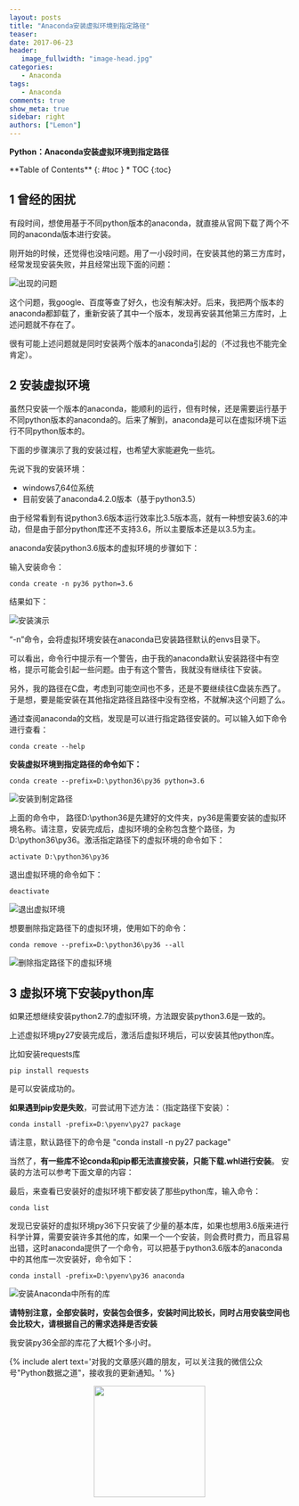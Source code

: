 ```yaml
---
layout: posts
title: "Anaconda安装虚拟环境到指定路径"
teaser:
date: 2017-06-23
header:
   image_fullwidth: "image-head.jpg"
categories:
   - Anaconda
tags:
   - Anaconda
comments: true
show_meta: true
sidebar: right
authors: ["Lemon"]
---
```


**Python：Anaconda安装虚拟环境到指定路径**



<div class="panel radius" markdown="1">
**Table of Contents**
{: #toc }
*  TOC
{:toc}
</div>





## 1 曾经的困扰

有段时间，想使用基于不同python版本的anaconda，就直接从官网下载了两个不同的anaconda版本进行安装。

刚开始的时候，还觉得也没啥问题。用了一小段时间，在安装其他的第三方库时，经常发现安装失败，并且经常出现下面的问题：

![出现的问题](/images/posts/Anaconda-install-env/pre.png)



这个问题，我google、百度等查了好久，也没有解决好。后来，我把两个版本的anaconda都卸载了，重新安装了其中一个版本，发现再安装其他第三方库时，上述问题就不存在了。

很有可能上述问题就是同时安装两个版本的anaconda引起的（不过我也不能完全肯定）。

## 2 安装虚拟环境

虽然只安装一个版本的anaconda，能顺利的运行，但有时候，还是需要运行基于不同python版本的anaconda的。后来了解到，anaconda是可以在虚拟环境下运行不同python版本的。

下面的步骤演示了我的安装过程，也希望大家能避免一些坑。

先说下我的安装环境：

* windows7,64位系统
* 目前安装了anaconda4.2.0版本（基于python3.5）

由于经常看到有说python3.6版本运行效率比3.5版本高，就有一种想安装3.6的冲动，但是由于部分python库还不支持3.6，所以主要版本还是以3.5为主。

anaconda安装python3.6版本的虚拟环境的步骤如下：

输入安装命令：
```
conda create -n py36 python=3.6
```
结果如下：

![安装演示](/images/posts/Anaconda-install-env/1-s.jpg)


“-n”命令，会将虚拟环境安装在anaconda已安装路径默认的envs目录下。

可以看出，命令行中提示有一个警告，由于我的anaconda默认安装路径中有空格，提示可能会引起一些问题。由于有这个警告，我就没有继续往下安装。

另外，我的路径在C盘，考虑到可能空间也不多，还是不要继续往C盘装东西了。于是想，要是能安装在其他指定路径且路径中没有空格，不就解决这个问题了么。

通过查阅anaconda的文档，发现是可以进行指定路径安装的。可以输入如下命令进行查看：

```
conda create --help
```

**安装虚拟环境到指定路径的命令如下：**

```
conda create --prefix=D:\python36\py36 python=3.6
```


![安装到制定路径](/images/posts/Anaconda-install-env/2.jpg)

上面的命令中， 路径D:\python36是先建好的文件夹，py36是需要安装的虚拟环境名称。请注意，安装完成后，虚拟环境的全称包含整个路径，为D:\python36\py36。激活指定路径下的虚拟环境的命令如下：
```
activate D:\python36\py36
```

退出虚拟环境的命令如下：
```
deactivate
```
![退出虚拟环境](/images/posts/Anaconda-install-env/3_s.jpg)


想要删除指定路径下的虚拟环境，使用如下的命令：
```
conda remove --prefix=D:\python36\py36 --all
```

![删除指定路径下的虚拟环境](/images/posts/Anaconda-install-env/4.jpg)



## 3 虚拟环境下安装python库
如果还想继续安装python2.7的虚拟环境，方法跟安装python3.6是一致的。

上述虚拟环境py27安装完成后，激活后虚拟环境后，可以安装其他python库。

比如安装requests库

```
pip install requests
```

是可以安装成功的。

**如果遇到pip安是失败**，可尝试用下述方法：（指定路径下安装）：

```
conda install -prefix=D:\pyenv\py27 package
```

请注意，默认路径下的命令是 "conda install -n py27 package"

当然了，**有一些库不论conda和pip都无法直接安装，只能下载.whl进行安装**。
安装的方法可以参考下面文章的内容：


最后，来查看已安装好的虚拟环境下都安装了那些python库，输入命令：

```
conda list
```

发现已安装好的虚拟环境py36下只安装了少量的基本库，如果也想用3.6版来进行科学计算，需要安装许多其他的库，如果一个一个安装，则会费时费力，而且容易出错，这时anaconda提供了一个命令，可以把基于python3.6版本的anaconda中的其他库一次安装好，命令如下：

```
conda install -prefix=D:\pyenv\py36 anaconda
```


![安装Anaconda中所有的库](images/posts/Anaconda-install-env/5.jpg)

**请特别注意，全部安装时，安装包会很多，安装时间比较长，同时占用安装空间也会比较大，请根据自己的需求选择是否安装**

我安装py36全部的库花了大概1个多小时。



{% include alert text='对我的文章感兴趣的朋友，可以关注我的微信公众号"Python数据之道"，接收我的更新通知。' %}

<div align="center"><img src="/images/qrcode.jpg" width="200"/></div>
